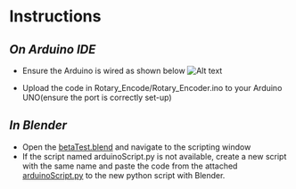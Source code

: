 # Instructions

## _On Arduino IDE_
- Ensure the Arduino is wired as shown below 
![Alt text](/screenshots/rotary4blend.png?raw=true "Optional Title")

- Upload the code in Rotary_Encode/Rotary_Encoder.ino to your Arduino UNO(ensure the port is correctly set-up)

## _In Blender_
- Open the [betaTest.blend][blendfile] and navigate to the scripting window
- If the script named arduinoScript.py is not available, create a new script with the same name and paste the code from the attached [arduinoScript.py][script] to the new python script with Blender.




[script]: arduinoScript.py
[blendfile]: betaTest.blend
